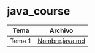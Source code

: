 # java_course

| Tema         | Archivo                 |
|--------------|-------------------------|
| Tema 1       | [Nombre.java.md](Nombre.java.md) |
